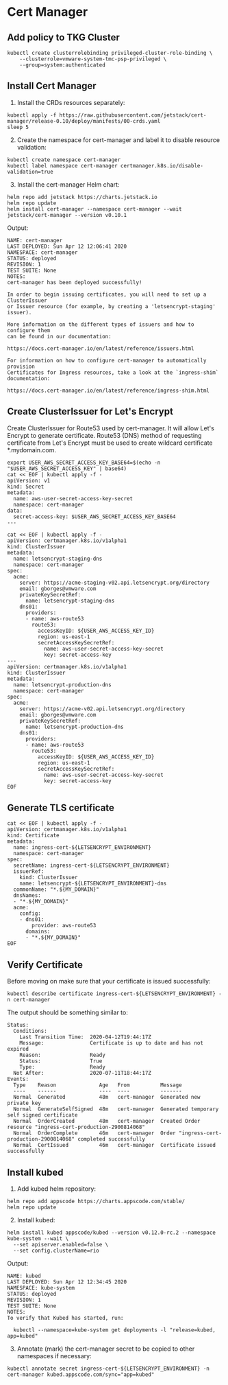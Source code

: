 # Cert Manager

## Add policy to TKG Cluster
```
kubectl create clusterrolebinding privileged-cluster-role-binding \
    --clusterrole=vmware-system-tmc-psp-privileged \
    --group=system:authenticated
```

## Install Cert Manager

1. Install the CRDs resources separately:

```
kubectl apply -f https://raw.githubusercontent.com/jetstack/cert-manager/release-0.10/deploy/manifests/00-crds.yaml
sleep 5
```

2. Create the namespace for cert-manager and label it to disable resource validation:

```
kubectl create namespace cert-manager
kubectl label namespace cert-manager certmanager.k8s.io/disable-validation=true
```

3. Install the cert-manager Helm chart:

```
helm repo add jetstack https://charts.jetstack.io
helm repo update
helm install cert-manager --namespace cert-manager --wait jetstack/cert-manager --version v0.10.1
```

Output:

```
NAME: cert-manager
LAST DEPLOYED: Sun Apr 12 12:06:41 2020
NAMESPACE: cert-manager
STATUS: deployed
REVISION: 1
TEST SUITE: None
NOTES:
cert-manager has been deployed successfully!

In order to begin issuing certificates, you will need to set up a ClusterIssuer
or Issuer resource (for example, by creating a 'letsencrypt-staging' issuer).

More information on the different types of issuers and how to configure them
can be found in our documentation:

https://docs.cert-manager.io/en/latest/reference/issuers.html

For information on how to configure cert-manager to automatically provision
Certificates for Ingress resources, take a look at the `ingress-shim`
documentation:

https://docs.cert-manager.io/en/latest/reference/ingress-shim.html
```

## Create ClusterIssuer for Let's Encrypt

Create ClusterIssuer for Route53 used by cert-manager. It will allow Let's Encrypt to generate certificate. Route53 (DNS) method of requesting certificate from Let's Encrypt must be used to create wildcard certificate *.mydomain.com.

```
export USER_AWS_SECRET_ACCESS_KEY_BASE64=$(echo -n "$USER_AWS_SECRET_ACCESS_KEY" | base64)
cat << EOF | kubectl apply -f -
apiVersion: v1
kind: Secret
metadata:
  name: aws-user-secret-access-key-secret
  namespace: cert-manager
data:
  secret-access-key: $USER_AWS_SECRET_ACCESS_KEY_BASE64
---
```


```
cat << EOF | kubectl apply -f -
apiVersion: certmanager.k8s.io/v1alpha1
kind: ClusterIssuer
metadata:
  name: letsencrypt-staging-dns
  namespace: cert-manager
spec:
  acme:
    server: https://acme-staging-v02.api.letsencrypt.org/directory
    email: gborges@vmware.com
    privateKeySecretRef:
      name: letsencrypt-staging-dns
    dns01:
      providers:
      - name: aws-route53
        route53:
          accessKeyID: ${USER_AWS_ACCESS_KEY_ID}
          region: us-east-1
          secretAccessKeySecretRef:
            name: aws-user-secret-access-key-secret
            key: secret-access-key
---
apiVersion: certmanager.k8s.io/v1alpha1
kind: ClusterIssuer
metadata:
  name: letsencrypt-production-dns
  namespace: cert-manager
spec:
  acme:
    server: https://acme-v02.api.letsencrypt.org/directory
    email: gborges@vmware.com
    privateKeySecretRef:
      name: letsencrypt-production-dns
    dns01:
      providers:
      - name: aws-route53
        route53:
          accessKeyID: ${USER_AWS_ACCESS_KEY_ID}
          region: us-east-1
          secretAccessKeySecretRef:
            name: aws-user-secret-access-key-secret
            key: secret-access-key
EOF

```

## Generate TLS certificate

```
cat << EOF | kubectl apply -f -
apiVersion: certmanager.k8s.io/v1alpha1
kind: Certificate
metadata:
  name: ingress-cert-${LETSENCRYPT_ENVIRONMENT}
  namespace: cert-manager
spec:
  secretName: ingress-cert-${LETSENCRYPT_ENVIRONMENT}
  issuerRef:
    kind: ClusterIssuer
    name: letsencrypt-${LETSENCRYPT_ENVIRONMENT}-dns
  commonName: "*.${MY_DOMAIN}"
  dnsNames:
  - "*.${MY_DOMAIN}"
  acme:
    config:
    - dns01:
        provider: aws-route53
      domains:
      - "*.${MY_DOMAIN}"
EOF
```


## Verify Certificate 

Before moving on make sure that your certificate is issued successfully:

```
kubectl describe certificate ingress-cert-${LETSENCRYPT_ENVIRONMENT} -n cert-manager
```
The output should be something similar to:

```
Status:
  Conditions:
    Last Transition Time:  2020-04-12T19:44:17Z
    Message:               Certificate is up to date and has not expired
    Reason:                Ready
    Status:                True
    Type:                  Ready
  Not After:               2020-07-11T18:44:17Z
Events:
  Type    Reason              Age   From          Message
  ----    ------              ----  ----          -------
  Normal  Generated           48m   cert-manager  Generated new private key
  Normal  GenerateSelfSigned  48m   cert-manager  Generated temporary self signed certificate
  Normal  OrderCreated        48m   cert-manager  Created Order resource "ingress-cert-production-2900814068"
  Normal  OrderComplete       46m   cert-manager  Order "ingress-cert-production-2900814068" completed successfully
  Normal  CertIssued          46m   cert-manager  Certificate issued successfully
```

## Install kubed

1. Add kubed helm repository:

```
helm repo add appscode https://charts.appscode.com/stable/
helm repo update
```

2. Install kubed:

```
helm install kubed appscode/kubed --version v0.12.0-rc.2 --namespace kube-system --wait \
  --set apiserver.enabled=false \
  --set config.clusterName=rio
```

Output:

```
NAME: kubed
LAST DEPLOYED: Sun Apr 12 12:34:45 2020
NAMESPACE: kube-system
STATUS: deployed
REVISION: 1
TEST SUITE: None
NOTES:
To verify that Kubed has started, run:

  kubectl --namespace=kube-system get deployments -l "release=kubed, app=kubed"
```

3. Annotate (mark) the cert-manager secret to be copied to other namespaces if necessary:
```
kubectl annotate secret ingress-cert-${LETSENCRYPT_ENVIRONMENT} -n cert-manager kubed.appscode.com/sync="app=kubed"
```

